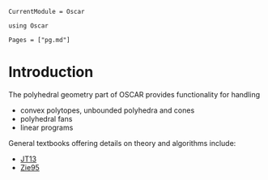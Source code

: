 ```@meta
CurrentModule = Oscar
```

```@setup oscar
using Oscar
```

```@contents
Pages = ["pg.md"]
```

# Introduction

The polyhedral geometry part of OSCAR provides functionality for handling
- convex polytopes, unbounded polyhedra and cones
- polyhedral fans
- linear programs

General textbooks offering details on theory and algorithms include: 
- [JT13](@cite)
- [Zie95](@cite)
